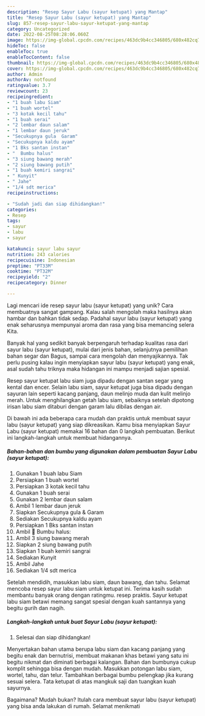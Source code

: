```yaml
---
description: "Resep Sayur Labu (sayur ketupat) yang Mantap"
title: "Resep Sayur Labu (sayur ketupat) yang Mantap"
slug: 857-resep-sayur-labu-sayur-ketupat-yang-mantap
category: Uncategorized
date: 2022-08-25T08:28:06.060Z
image: https://img-global.cpcdn.com/recipes/463dc9b4cc346805/680x482cq70/sayur-labu-sayur-ketupat-foto-resep-utama.jpg
hideToc: false
enableToc: true
enableTocContent: false
thumbnail: https://img-global.cpcdn.com/recipes/463dc9b4cc346805/680x482cq70/sayur-labu-sayur-ketupat-foto-resep-utama.jpg
cover: https://img-global.cpcdn.com/recipes/463dc9b4cc346805/680x482cq70/sayur-labu-sayur-ketupat-foto-resep-utama.jpg
author: Admin
authorAv: notfound
ratingvalue: 3.7
reviewcount: 23
recipeingredient:
- "1 buah labu Siam"
- "1 buah wortel"
- "3 kotak kecil tahu"
- "1 buah serai"
- "2 lembar daun salam"
- "1 lembar daun jeruk"
- "Secukupnya gula  Garam"
- "Secukupnya kaldu ayam"
- "1 Bks santan instan"
- "  Bumbu halus"
- "3 siung bawang merah"
- "2 siung bawang putih"
- "1 buah kemiri sangrai"
- " Kunyit"
- " Jahe"
- "1/4 sdt merica"
recipeinstructions:

- "Sudah jadi dan siap dihidangkan!"
categories:
- Resep
tags:
- sayur
- labu
- sayur

katakunci: sayur labu sayur 
nutrition: 243 calories
recipecuisine: Indonesian
preptime: "PT33M"
cooktime: "PT32M"
recipeyield: "2"
recipecategory: Dinner

---
```





Lagi mencari ide resep sayur labu (sayur ketupat) yang unik? Cara membuatnya sangat gampang. Kalau salah mengolah maka hasilnya akan hambar dan bahkan tidak sedap. Padahal sayur labu (sayur ketupat) yang enak seharusnya mempunyai aroma dan rasa yang bisa memancing selera Kita.





Banyak hal yang sedikit banyak berpengaruh terhadap kualitas rasa dari sayur labu (sayur ketupat), mulai dari jenis bahan, selanjutnya pemilihan bahan segar dan Bagus, sampai cara mengolah dan menyajikannya. Tak perlu pusing kalau ingin menyiapkan sayur labu (sayur ketupat) yang enak,      asal sudah tahu triknya maka hidangan ini mampu menjadi sajian spesial.














Resep sayur ketupat labu siam juga dipadu dengan santan segar yang kental dan encer. Selain labu siam, sayur ketupat juga bisa dipadu dengan sayuran lain seperti kacang panjang, daun melinjo muda dan kulit melinjo merah. Untuk menghilangkan getah labu siam, sebaiknya setelah dipotong irisan labu siam ditaburi dengan garam lalu dibilas dengan air.






Di bawah ini ada beberapa cara mudah dan praktis untuk membuat sayur labu (sayur ketupat) yang siap dikreasikan. Kamu bisa menyiapkan Sayur Labu (sayur ketupat) memakai 16 bahan dan 0 langkah pembuatan. Berikut ini langkah-langkah untuk membuat hidangannya.

<!--inarticleads1-->

##### Bahan-bahan dan bumbu yang digunakan dalam pembuatan Sayur Labu (sayur ketupat):

1. Gunakan 1 buah labu Siam
1. Persiapkan 1 buah wortel
1. Persiapkan 3 kotak kecil tahu
1. Gunakan 1 buah serai
1. Gunakan 2 lembar daun salam
1. Ambil 1 lembar daun jeruk
1. Siapkan Secukupnya gula &amp; Garam
1. Sediakan Secukupnya kaldu ayam
1. Persiapkan 1 Bks santan instan
1. Ambil  🌼 Bumbu halus:
1. Ambil 3 siung bawang merah
1. Siapkan 2 siung bawang putih
1. Siapkan 1 buah kemiri sangrai
1. Sediakan  Kunyit
1. Ambil  Jahe
1. Sediakan 1/4 sdt merica


Setelah mendidih, masukkan labu siam, daun bawang, dan tahu. Selamat mencoba resep sayur labu siam untuk ketupat ini. Terima kasih sudah membantu banyak orang dengan ratingmu. resep praktis. Sayur ketupat labu siam betawi memang sangat spesial dengan kuah santannya yang begitu gurih dan nagih. 

<!--inarticleads2-->

##### Langkah-langkah untuk buat Sayur Labu (sayur ketupat):


1. Selesai dan siap dihidangkan!

Menyertakan bahan utama berupa labu siam dan kacang panjang yang begitu enak dan bernutrisi, membuat makanan khas betawi yang satu ini begitu nikmat dan diminati berbagai kalangan. Bahan dan bumbunya cukup komplit sehingga bisa dengan mudah. Masukkan potongan labu siam, wortel, tahu, dan telur. Tambahkan berbagai bumbu pelengkap jika kurang sesuai selera. Tata ketupat di atas mangkuk saji dan tuangkan kuah sayurnya. 

Bagaimana? Mudah bukan? Itulah cara membuat sayur labu (sayur ketupat) yang bisa anda lakukan di rumah. Selamat menikmati
